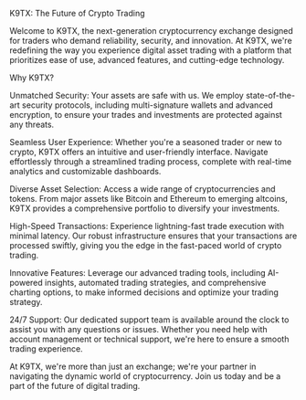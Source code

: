 K9TX: The Future of Crypto Trading

Welcome to K9TX, the next-generation cryptocurrency exchange designed for traders who demand reliability, security, and innovation. At K9TX, we're redefining the way you experience digital asset trading with a platform that prioritizes ease of use, advanced features, and cutting-edge technology.

Why K9TX?

Unmatched Security: Your assets are safe with us. We employ state-of-the-art security protocols, including multi-signature wallets and advanced encryption, to ensure your trades and investments are protected against any threats.

Seamless User Experience: Whether you're a seasoned trader or new to crypto, K9TX offers an intuitive and user-friendly interface. Navigate effortlessly through a streamlined trading process, complete with real-time analytics and customizable dashboards.

Diverse Asset Selection: Access a wide range of cryptocurrencies and tokens. From major assets like Bitcoin and Ethereum to emerging altcoins, K9TX provides a comprehensive portfolio to diversify your investments.

High-Speed Transactions: Experience lightning-fast trade execution with minimal latency. Our robust infrastructure ensures that your transactions are processed swiftly, giving you the edge in the fast-paced world of crypto trading.

Innovative Features: Leverage our advanced trading tools, including AI-powered insights, automated trading strategies, and comprehensive charting options, to make informed decisions and optimize your trading strategy.

24/7 Support: Our dedicated support team is available around the clock to assist you with any questions or issues. Whether you need help with account management or technical support, we're here to ensure a smooth trading experience.

At K9TX, we're more than just an exchange; we're your partner in navigating the dynamic world of cryptocurrency. Join us today and be a part of the future of digital trading.
